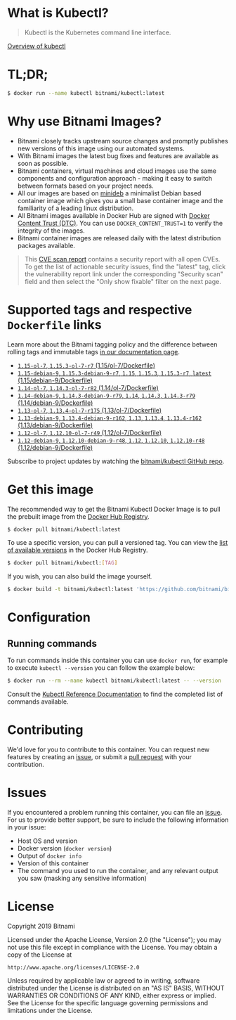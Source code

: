 
# What is Kubectl?

> Kubectl is the Kubernetes command line interface.

[Overview of kubectl](https://kubernetes.io/docs/reference/kubectl/overview/)

# TL;DR;

```bash
$ docker run --name kubectl bitnami/kubectl:latest
```

# Why use Bitnami Images?

* Bitnami closely tracks upstream source changes and promptly publishes new versions of this image using our automated systems.
* With Bitnami images the latest bug fixes and features are available as soon as possible.
* Bitnami containers, virtual machines and cloud images use the same components and configuration approach - making it easy to switch between formats based on your project needs.
* All our images are based on [minideb](https://github.com/bitnami/minideb) a minimalist Debian based container image which gives you a small base container image and the familiarity of a leading linux distribution.
* All Bitnami images available in Docker Hub are signed with [Docker Content Trust (DTC)](https://docs.docker.com/engine/security/trust/content_trust/). You can use `DOCKER_CONTENT_TRUST=1` to verify the integrity of the images.
* Bitnami container images are released daily with the latest distribution packages available.


> This [CVE scan report](https://quay.io/repository/bitnami/kubectl?tab=tags) contains a security report with all open CVEs. To get the list of actionable security issues, find the "latest" tag, click the vulnerability report link under the corresponding "Security scan" field and then select the "Only show fixable" filter on the next page.

# Supported tags and respective `Dockerfile` links

Learn more about the Bitnami tagging policy and the difference between rolling tags and immutable tags [in our documentation page](https://docs.bitnami.com/containers/how-to/understand-rolling-tags-containers/).


* [`1.15-ol-7`, `1.15.3-ol-7-r7` (1.15/ol-7/Dockerfile)](https://github.com/bitnami/bitnami-docker-kubectl/blob/1.15.3-ol-7-r7/1.15/ol-7/Dockerfile)
* [`1.15-debian-9`, `1.15.3-debian-9-r7`, `1.15`, `1.15.3`, `1.15.3-r7`, `latest` (1.15/debian-9/Dockerfile)](https://github.com/bitnami/bitnami-docker-kubectl/blob/1.15.3-debian-9-r7/1.15/debian-9/Dockerfile)
* [`1.14-ol-7`, `1.14.3-ol-7-r82` (1.14/ol-7/Dockerfile)](https://github.com/bitnami/bitnami-docker-kubectl/blob/1.14.3-ol-7-r82/1.14/ol-7/Dockerfile)
* [`1.14-debian-9`, `1.14.3-debian-9-r79`, `1.14`, `1.14.3`, `1.14.3-r79` (1.14/debian-9/Dockerfile)](https://github.com/bitnami/bitnami-docker-kubectl/blob/1.14.3-debian-9-r79/1.14/debian-9/Dockerfile)
* [`1.13-ol-7`, `1.13.4-ol-7-r175` (1.13/ol-7/Dockerfile)](https://github.com/bitnami/bitnami-docker-kubectl/blob/1.13.4-ol-7-r175/1.13/ol-7/Dockerfile)
* [`1.13-debian-9`, `1.13.4-debian-9-r162`, `1.13`, `1.13.4`, `1.13.4-r162` (1.13/debian-9/Dockerfile)](https://github.com/bitnami/bitnami-docker-kubectl/blob/1.13.4-debian-9-r162/1.13/debian-9/Dockerfile)
* [`1.12-ol-7`, `1.12.10-ol-7-r49` (1.12/ol-7/Dockerfile)](https://github.com/bitnami/bitnami-docker-kubectl/blob/1.12.10-ol-7-r49/1.12/ol-7/Dockerfile)
* [`1.12-debian-9`, `1.12.10-debian-9-r48`, `1.12`, `1.12.10`, `1.12.10-r48` (1.12/debian-9/Dockerfile)](https://github.com/bitnami/bitnami-docker-kubectl/blob/1.12.10-debian-9-r48/1.12/debian-9/Dockerfile)

Subscribe to project updates by watching the [bitnami/kubectl GitHub repo](https://github.com/bitnami/bitnami-docker-kubectl).

# Get this image

The recommended way to get the Bitnami Kubectl Docker Image is to pull the prebuilt image from the [Docker Hub Registry](https://hub.docker.com/r/bitnami/kubectl).

```bash
$ docker pull bitnami/kubectl:latest
```

To use a specific version, you can pull a versioned tag. You can view the [list of available versions](https://hub.docker.com/r/bitnami/kubectl/tags/) in the Docker Hub Registry.

```bash
$ docker pull bitnami/kubectl:[TAG]
```

If you wish, you can also build the image yourself.

```bash
$ docker build -t bitnami/kubectl:latest 'https://github.com/bitnami/bitnami-docker-kubectl.git#master:1.15/debian-9'
```

# Configuration

## Running commands

To run commands inside this container you can use `docker run`, for example to execute `kubectl --version` you can follow the example below:

```bash
$ docker run --rm --name kubectl bitnami/kubectl:latest -- --version
```

Consult the [Kubectl Reference Documentation](https://kubernetes.io/docs/reference/generated/kubectl/kubectl-commands) to find the completed list of commands available.

# Contributing

We'd love for you to contribute to this container. You can request new features by creating an [issue](https://github.com/bitnami/bitnami-docker-kubectl/issues), or submit a [pull request](https://github.com/bitnami/bitnami-docker-kubectl/pulls) with your contribution.

# Issues

If you encountered a problem running this container, you can file an [issue](https://github.com/bitnami/bitnami-docker-kubectl/issues). For us to provide better support, be sure to include the following information in your issue:

- Host OS and version
- Docker version (`docker version`)
- Output of `docker info`
- Version of this container
- The command you used to run the container, and any relevant output you saw (masking any sensitive information)

# License

Copyright 2019 Bitnami

Licensed under the Apache License, Version 2.0 (the "License");
you may not use this file except in compliance with the License.
You may obtain a copy of the License at

    http://www.apache.org/licenses/LICENSE-2.0

Unless required by applicable law or agreed to in writing, software
distributed under the License is distributed on an "AS IS" BASIS,
WITHOUT WARRANTIES OR CONDITIONS OF ANY KIND, either express or implied.
See the License for the specific language governing permissions and
limitations under the License.
